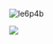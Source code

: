 ![le6p4b](https://github.com/user-attachments/assets/1e8539b8-053a-4a96-9845-49ba75c11703)


![](https://komarev.com/ghpvc/?username=1980svalentinel&color=a7414a&style=flat&label=PROFILE+VIEWS&abbreviated=true)

<!--
**1980svalentine/1980svalentine** is a ✨ _special_ ✨ repository because its `README.md` (this file) appears on your GitHub profile.

Here are some ideas to get you started:

- 🔭 I’m currently working on ...
- 🌱 I’m currently learning ...
- 👯 I’m looking to collaborate on ...
- 🤔 I’m looking for help with ...
- 💬 Ask me about ...
- 📫 How to reach me: ...
- 😄 Pronouns: ...
- ⚡ Fun fact: ...
-->



